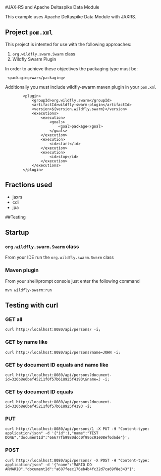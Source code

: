 #JAX-RS and Apache Deltaspike Data Module

This example uses Apache Deltaspike Data Module with JAXRS.

## Project `pom.xml`

This project is intented for use with the following approaches:

1. `org.wildfly.swarm.Swarm` class
2. Wildfly Swarm Plugin

In order to achieve these objectives the packaging type must be:

     <packaging>war</packaging>
     
Additionally you must include wildfly-swarm maven plugin in your `pom.xml`

            <plugin>
                <groupId>org.wildfly.swarm</groupId>
                <artifactId>wildfly-swarm-plugin</artifactId>
                <version>${version.wildfly.swarm}</version>
                <executions>
                    <execution>
                        <goals>
                            <goal>package</goal>
                        </goals>
                    </execution>
                    <execution>
                        <id>start</id>
                    </execution>
                    <execution>
                        <id>stop</id>
                    </execution>
                </executions>
            </plugin>

## Fractions used
 
- jaxrs
- cdi
- jpa

##Testing

## Startup

### `org.wildfly.swarm.Swarm` class

From your IDE run the `org.wildfly.swarm.Swarm` class

### Maven plugin
    
From your shell/prompt console just enter the following command
    
    mvn wildfly-swarm:run
   

## Testing with curl

### GET all 

    curl http://localhost:8080/api/persons/ -i;
    
### GET by name like

    curl http://localhost:8080/api/persons?name=JOHN -i;
    
### GET by document ID equals and name like

    curl http://localhost:8080/api/persons?document-id=320b8e6bef45211f0f57b618925f4193\&name=J -i;
    
### GET by document ID equals

    curl http://localhost:8080/api/persons?document-id=320b8e6bef45211f0f57b618925f4193 -i;
    
### PUT 

    curl http://localhost:8080/api/persons/1 -X PUT -H "Content-type: application/json" -d '{"id":1,"name":"TEST DONE","documentId":"66677fb9980dcc0f996c91e08ef6d6de"}';
    
### POST

    curl http://localhost:8080/api/persons/ -X POST -H "Content-type: application/json" -d '{"name":"MARIO DO ARMARIO","documentId":"a607feec176eb4b4fc32d7ca69f8e343"}';
